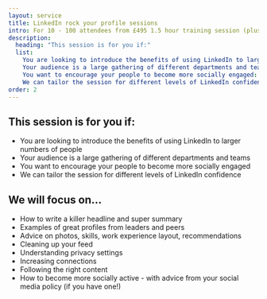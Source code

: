 ```yaml
---
layout: service
title: LinkedIn rock your profile sessions
intro: For 10 - 100 attendees from £495 1.5 hour training session (plus prep to tailor to your needs)
description:
  heading: "This session is for you if:"
  list:
    You are looking to introduce the benefits of using LinkedIn to larger numbers of people:
    Your audience is a large gathering of different departments and teams:
    You want to encourage your people to become more socially engaged:
    We can tailor the session for different levels of LinkedIn confidence:
order: 2
---
```


## This session is for you if:
- You are looking to introduce the benefits of using LinkedIn to larger numbers of people
- Your audience is a large gathering of different departments and teams
- You want to encourage your people to become more socially engaged
- We can tailor the session for different levels of LinkedIn confidence

## We will focus on...

- How to write a killer headline and super summary 
- Examples of great profiles from leaders and peers 
- Advice on photos, skills, work experience layout, recommendations   
- Cleaning up your feed
- Understanding privacy settings
- Increasing connections 
- Following the right content 
- How to become more socially active - with advice from your social media policy (if you have one!)
